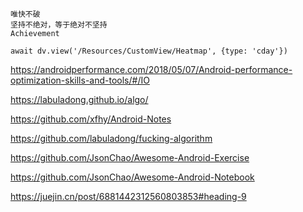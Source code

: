 ```ad-hint
唯快不破
坚持不绝对，等于绝对不坚持
Achievement 

```



```dataviewjs
await dv.view('/Resources/CustomView/Heatmap', {type: 'cday'})

```

<https://androidperformance.com/2018/05/07/Android-performance-optimization-skills-and-tools/#/IO>

<https://labuladong.github.io/algo/>

<https://github.com/xfhy/Android-Notes>

<https://github.com/labuladong/fucking-algorithm>

<https://github.com/JsonChao/Awesome-Android-Exercise>

<https://github.com/JsonChao/Awesome-Android-Notebook>

<https://juejin.cn/post/6881442312560803853#heading-9>





